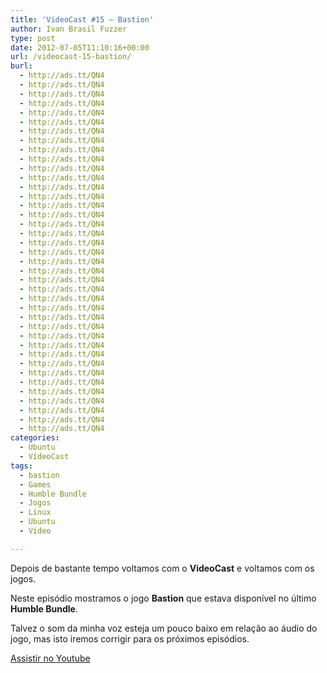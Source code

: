 ```yaml
---
title: 'VideoCast #15 – Bastion'
author: Ivan Brasil Fuzzer
type: post
date: 2012-07-05T11:10:16+00:00
url: /videocast-15-bastion/
burl:
  - http://ads.tt/QN4
  - http://ads.tt/QN4
  - http://ads.tt/QN4
  - http://ads.tt/QN4
  - http://ads.tt/QN4
  - http://ads.tt/QN4
  - http://ads.tt/QN4
  - http://ads.tt/QN4
  - http://ads.tt/QN4
  - http://ads.tt/QN4
  - http://ads.tt/QN4
  - http://ads.tt/QN4
  - http://ads.tt/QN4
  - http://ads.tt/QN4
  - http://ads.tt/QN4
  - http://ads.tt/QN4
  - http://ads.tt/QN4
  - http://ads.tt/QN4
  - http://ads.tt/QN4
  - http://ads.tt/QN4
  - http://ads.tt/QN4
  - http://ads.tt/QN4
  - http://ads.tt/QN4
  - http://ads.tt/QN4
  - http://ads.tt/QN4
  - http://ads.tt/QN4
  - http://ads.tt/QN4
  - http://ads.tt/QN4
  - http://ads.tt/QN4
  - http://ads.tt/QN4
  - http://ads.tt/QN4
  - http://ads.tt/QN4
  - http://ads.tt/QN4
  - http://ads.tt/QN4
  - http://ads.tt/QN4
  - http://ads.tt/QN4
  - http://ads.tt/QN4
  - http://ads.tt/QN4
  - http://ads.tt/QN4
categories:
  - Ubuntu
  - VídeoCast
tags:
  - bastion
  - Games
  - Humble Bundle
  - Jogos
  - Linux
  - Ubuntu
  - Vídeo

---
```

Depois de bastante tempo voltamos com o **VideoCast** e voltamos com os jogos.

Neste episódio mostramos o jogo **Bastion** que estava disponível no último **Humble Bundle**.

Talvez o som da minha voz esteja um pouco baixo em relação ao áudio do jogo, mas isto iremos corrigir para os próximos episódios.

<div class="video">
</div>

<p class="button">
  <a title="Assistir no Youtube" onclick="javascript:_gaq.push(['_trackEvent','outbound-article','http://www.youtube.com']);" href="http://www.youtube.com/watch?v=8aIIwOWaRzc" target="_blank" rel="nofollow">Assistir no Youtube</a>
</p>